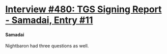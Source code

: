# [Interview #480: TGS Signing Report - Samadai, Entry #11](https://www.theoryland.com/intvmain.php?i=480#11)

#### Samadai

Nightbaron had three questions as well.

